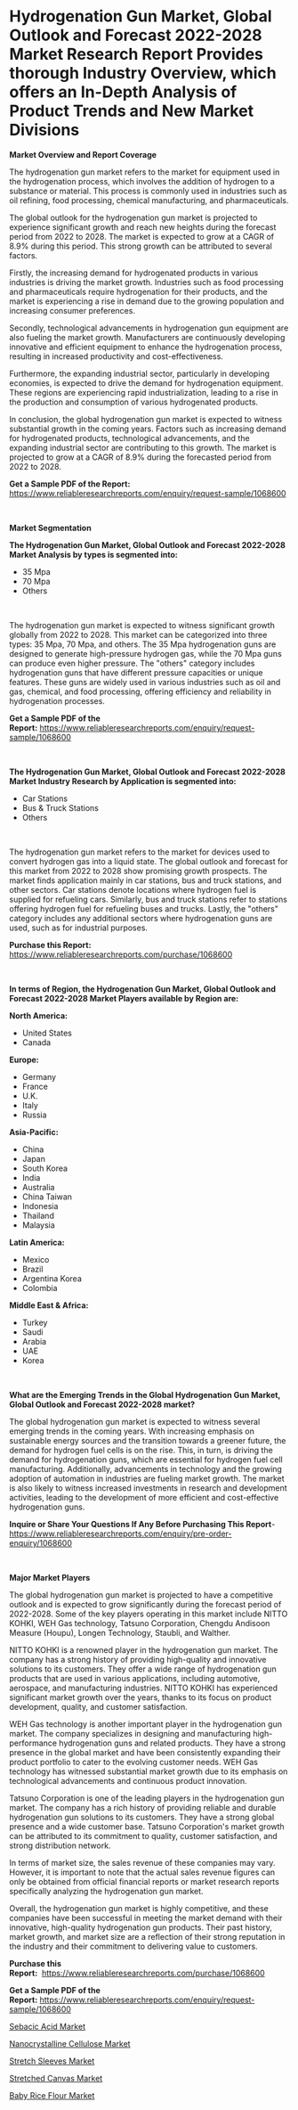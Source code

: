 <p><h1>Hydrogenation Gun Market, Global Outlook and Forecast 2022-2028 Market Research Report Provides thorough Industry Overview, which offers an In-Depth Analysis of Product Trends and New Market Divisions</h1></p><p><strong>Market Overview and Report Coverage</strong></p>
<p><p>The hydrogenation gun market refers to the market for equipment used in the hydrogenation process, which involves the addition of hydrogen to a substance or material. This process is commonly used in industries such as oil refining, food processing, chemical manufacturing, and pharmaceuticals.</p><p>The global outlook for the hydrogenation gun market is projected to experience significant growth and reach new heights during the forecast period from 2022 to 2028. The market is expected to grow at a CAGR of 8.9% during this period. This strong growth can be attributed to several factors.</p><p>Firstly, the increasing demand for hydrogenated products in various industries is driving the market growth. Industries such as food processing and pharmaceuticals require hydrogenation for their products, and the market is experiencing a rise in demand due to the growing population and increasing consumer preferences.</p><p>Secondly, technological advancements in hydrogenation gun equipment are also fueling the market growth. Manufacturers are continuously developing innovative and efficient equipment to enhance the hydrogenation process, resulting in increased productivity and cost-effectiveness.</p><p>Furthermore, the expanding industrial sector, particularly in developing economies, is expected to drive the demand for hydrogenation equipment. These regions are experiencing rapid industrialization, leading to a rise in the production and consumption of various hydrogenated products.</p><p>In conclusion, the global hydrogenation gun market is expected to witness substantial growth in the coming years. Factors such as increasing demand for hydrogenated products, technological advancements, and the expanding industrial sector are contributing to this growth. The market is projected to grow at a CAGR of 8.9% during the forecasted period from 2022 to 2028.</p></p>
<p><strong>Get a Sample PDF of the Report:</strong> <a href="https://www.reliableresearchreports.com/enquiry/request-sample/1068600">https://www.reliableresearchreports.com/enquiry/request-sample/1068600</a></p>
<p>&nbsp;</p>
<p><strong>Market Segmentation</strong></p>
<p><strong>The Hydrogenation Gun Market, Global Outlook and Forecast 2022-2028 Market Analysis by types is segmented into:</strong></p>
<p><ul><li>35 Mpa</li><li>70 Mpa</li><li>Others</li></ul></p>
<p>&nbsp;</p>
<p><p>The hydrogenation gun market is expected to witness significant growth globally from 2022 to 2028. This market can be categorized into three types: 35 Mpa, 70 Mpa, and others. The 35 Mpa hydrogenation guns are designed to generate high-pressure hydrogen gas, while the 70 Mpa guns can produce even higher pressure. The "others" category includes hydrogenation guns that have different pressure capacities or unique features. These guns are widely used in various industries such as oil and gas, chemical, and food processing, offering efficiency and reliability in hydrogenation processes.</p></p>
<p><strong>Get a Sample PDF of the Report:</strong>&nbsp;<a href="https://www.reliableresearchreports.com/enquiry/request-sample/1068600">https://www.reliableresearchreports.com/enquiry/request-sample/1068600</a></p>
<p>&nbsp;</p>
<p><strong>The Hydrogenation Gun Market, Global Outlook and Forecast 2022-2028 Market Industry Research by Application is segmented into:</strong></p>
<p><ul><li>Car Stations</li><li>Bus & Truck Stations</li><li>Others</li></ul></p>
<p>&nbsp;</p>
<p><p>The hydrogenation gun market refers to the market for devices used to convert hydrogen gas into a liquid state. The global outlook and forecast for this market from 2022 to 2028 show promising growth prospects. The market finds application mainly in car stations, bus and truck stations, and other sectors. Car stations denote locations where hydrogen fuel is supplied for refueling cars. Similarly, bus and truck stations refer to stations offering hydrogen fuel for refueling buses and trucks. Lastly, the "others" category includes any additional sectors where hydrogenation guns are used, such as for industrial purposes.</p></p>
<p><strong>Purchase this Report:</strong>&nbsp; <a href="https://www.reliableresearchreports.com/purchase/1068600">https://www.reliableresearchreports.com/purchase/1068600</a></p>
<p>&nbsp;</p>
<p><strong>In terms of Region, the Hydrogenation Gun Market, Global Outlook and Forecast 2022-2028 Market Players available by Region are:</strong></p>
<p>
    <p> <strong> North America: </strong>
        <ul>
            <li>United States</li>
            <li>Canada</li>
        </ul>
        </p> 
    <p> <strong> Europe: </strong>
        <ul>
            <li>Germany</li>
            <li>France</li>
            <li>U.K.</li>
            <li>Italy</li>
            <li>Russia</li>
        </ul>
        </p> 
    <p> <strong> Asia-Pacific: </strong>
        <ul>
            <li>China</li>
            <li>Japan</li>
            <li>South Korea</li>
            <li>India</li>
            <li>Australia</li>
            <li>China Taiwan</li>
            <li>Indonesia</li>
            <li>Thailand</li>
            <li>Malaysia</li>
        </ul>
        </p> 
    <p> <strong> Latin America: </strong>
        <ul>
            <li>Mexico</li>
            <li>Brazil</li>
            <li>Argentina Korea</li>
            <li>Colombia</li>
        </ul>
        </p> 
    <p> <strong> Middle East & Africa: </strong>
        <ul>
            <li>Turkey</li>
            <li>Saudi</li>
            <li>Arabia</li>
            <li>UAE</li>
            <li>Korea</li>
        </ul>
    </p>
    </p>
<p>&nbsp;</p>
<p><strong>What are the Emerging Trends in the Global Hydrogenation Gun Market, Global Outlook and Forecast 2022-2028 market?</strong></p>
<p><p>The global hydrogenation gun market is expected to witness several emerging trends in the coming years. With increasing emphasis on sustainable energy sources and the transition towards a greener future, the demand for hydrogen fuel cells is on the rise. This, in turn, is driving the demand for hydrogenation guns, which are essential for hydrogen fuel cell manufacturing. Additionally, advancements in technology and the growing adoption of automation in industries are fueling market growth. The market is also likely to witness increased investments in research and development activities, leading to the development of more efficient and cost-effective hydrogenation guns.</p></p>
<p><strong>Inquire or Share Your Questions If Any Before Purchasing This Report</strong>- <a href="https://www.reliableresearchreports.com/enquiry/pre-order-enquiry/1068600">https://www.reliableresearchreports.com/enquiry/pre-order-enquiry/1068600</a></p>
<p>&nbsp;</p>
<p><strong>Major Market Players</strong></p>
<p><p>The global hydrogenation gun market is projected to have a competitive outlook and is expected to grow significantly during the forecast period of 2022-2028. Some of the key players operating in this market include NITTO KOHKI, WEH Gas technology, Tatsuno Corporation, Chengdu Andisoon Measure (Houpu), Longen Technology, Staubli, and Walther.</p><p>NITTO KOHKI is a renowned player in the hydrogenation gun market. The company has a strong history of providing high-quality and innovative solutions to its customers. They offer a wide range of hydrogenation gun products that are used in various applications, including automotive, aerospace, and manufacturing industries. NITTO KOHKI has experienced significant market growth over the years, thanks to its focus on product development, quality, and customer satisfaction.</p><p>WEH Gas technology is another important player in the hydrogenation gun market. The company specializes in designing and manufacturing high-performance hydrogenation guns and related products. They have a strong presence in the global market and have been consistently expanding their product portfolio to cater to the evolving customer needs. WEH Gas technology has witnessed substantial market growth due to its emphasis on technological advancements and continuous product innovation.</p><p>Tatsuno Corporation is one of the leading players in the hydrogenation gun market. The company has a rich history of providing reliable and durable hydrogenation gun solutions to its customers. They have a strong global presence and a wide customer base. Tatsuno Corporation's market growth can be attributed to its commitment to quality, customer satisfaction, and strong distribution network.</p><p>In terms of market size, the sales revenue of these companies may vary. However, it is important to note that the actual sales revenue figures can only be obtained from official financial reports or market research reports specifically analyzing the hydrogenation gun market.</p><p>Overall, the hydrogenation gun market is highly competitive, and these companies have been successful in meeting the market demand with their innovative, high-quality hydrogenation gun products. Their past history, market growth, and market size are a reflection of their strong reputation in the industry and their commitment to delivering value to customers.</p></p>
<p><strong>Purchase this Report:</strong>&nbsp;&nbsp;<a href="https://www.reliableresearchreports.com/purchase/1068600">https://www.reliableresearchreports.com/purchase/1068600</a></p>
<p></p>
<p><strong>Get a Sample PDF of the Report:</strong>&nbsp;<a href="https://www.reliableresearchreports.com/enquiry/request-sample/1068600">https://www.reliableresearchreports.com/enquiry/request-sample/1068600</a></p>
<p><p><a href="https://medium.com/@jensenklein/sebacic-acid-market-size-growth-forecast-2023-2030-e3dbd6182f7f">Sebacic Acid Market</a></p><p><a href="https://medium.com/@vivianejast/nanocrystalline-cellulose-market-size-growth-forecast-2023-2030-48758282a437">Nanocrystalline Cellulose Market</a></p><p><a href="https://www.linkedin.com/pulse/stretch-sleeves-market-challenges-opportunities-growth-xf5te/">Stretch Sleeves Market</a></p><p><a href="https://www.linkedin.com/pulse/stretched-canvas-market-size-share-global-analysis-report-bw8oe/">Stretched Canvas Market</a></p><p><a href="https://www.reportprime.com/baby-rice-flour-r6597">Baby Rice Flour Market</a></p></p>